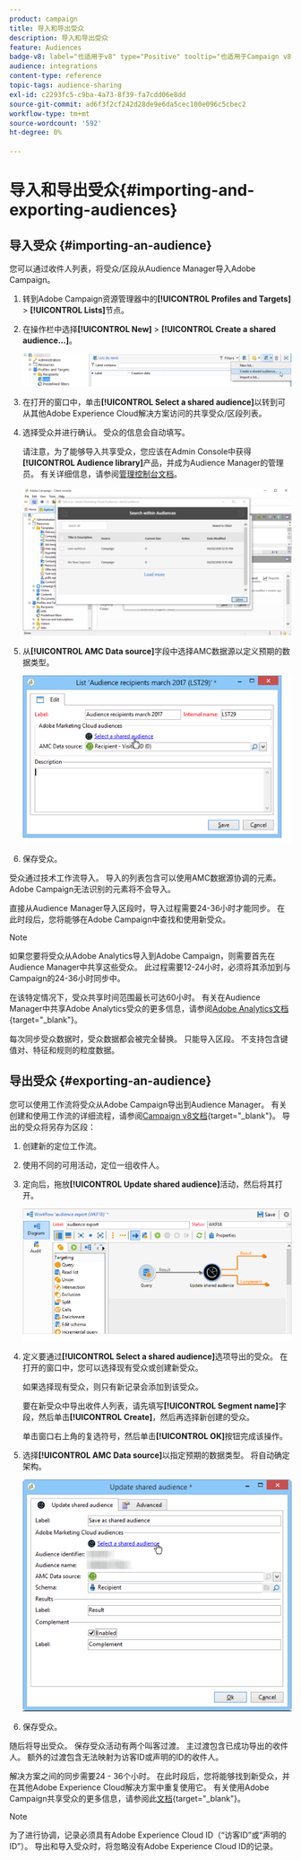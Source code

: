 ```yaml
---
product: campaign
title: 导入和导出受众
description: 导入和导出受众
feature: Audiences
badge-v8: label="也适用于v8" type="Positive" tooltip="也适用于Campaign v8"
audience: integrations
content-type: reference
topic-tags: audience-sharing
exl-id: c2293fc5-c9ba-4a73-8f39-fa7cdd06e8dd
source-git-commit: ad6f3f2cf242d28de9e6da5cec100e096c5cbec2
workflow-type: tm+mt
source-wordcount: '592'
ht-degree: 0%

---
```



# 导入和导出受众{#importing-and-exporting-audiences}



## 导入受众 {#importing-an-audience}

您可以通过收件人列表，将受众/区段从Audience Manager导入Adobe Campaign。

1. 转到Adobe Campaign资源管理器中的&#x200B;**[!UICONTROL Profiles and Targets]** > **[!UICONTROL Lists]**&#x200B;节点。
1. 在操作栏中选择&#x200B;**[!UICONTROL New]** > **[!UICONTROL Create a shared audience...]**。

   ![](assets/aam_import_audience.png)

1. 在打开的窗口中，单击&#x200B;**[!UICONTROL Select a shared audience]**&#x200B;以转到可从其他Adobe Experience Cloud解决方案访问的共享受众/区段列表。
1. 选择受众并进行确认。 受众的信息会自动填写。

   请注意，为了能够导入共享受众，您应该在Admin Console中获得&#x200B;**[!UICONTROL Audience library]**&#x200B;产品，并成为Audience Manager的管理员。 有关详细信息，请参阅[管理控制台文档](https://helpx.adobe.com/cn/enterprise/managing/user-guide.html)。

   ![](assets/aam_import_audience_3.png)

1. 从&#x200B;**[!UICONTROL AMC Data source]**&#x200B;字段中选择AMC数据源以定义预期的数据类型。

   ![](assets/aam_import_audience_2.png)

1. 保存受众。

受众通过技术工作流导入。 导入的列表包含可以使用AMC数据源协调的元素。 Adobe Campaign无法识别的元素将不会导入。

直接从Audience Manager导入区段时，导入过程需要24-36小时才能同步。 在此时段后，您将能够在Adobe Campaign中查找和使用新受众。

>[!NOTE]
>
>如果您要将受众从Adobe Analytics导入到Adobe Campaign，则需要首先在Audience Manager中共享这些受众。 此过程需要12-24小时，必须将其添加到与Campaign的24-36小时同步中。
>
>在该特定情况下，受众共享时间范围最长可达60小时。 有关在Audience Manager中共享Adobe Analytics受众的更多信息，请参阅[Adobe Analytics文档](https://experienceleague.adobe.com/docs/analytics/components/segmentation/segmentation-workflow/seg-publish.html?lang=zh-Hans){target="_blank"}。

每次同步受众数据时，受众数据都会被完全替换。 只能导入区段。 不支持包含键值对、特征和规则的粒度数据。

## 导出受众 {#exporting-an-audience}

您可以使用工作流将受众从Adobe Campaign导出到Audience Manager。 有关创建和使用工作流的详细流程，请参阅[Campaign v8文档](https://experienceleague.adobe.com/docs/campaign/automation/workflows/introduction/build-a-workflow.html?lang=zh-Hans){target="_blank"}。 导出的受众将另存为区段：

1. 创建新的定位工作流。
1. 使用不同的可用活动，定位一组收件人。
1. 定向后，拖放&#x200B;**[!UICONTROL Update shared audience]**&#x200B;活动，然后将其打开。

   ![](assets/aam_export_example.png)

1. 定义要通过&#x200B;**[!UICONTROL Select a shared audience]**&#x200B;选项导出的受众。 在打开的窗口中，您可以选择现有受众或创建新受众。

   如果选择现有受众，则只有新记录会添加到该受众。

   要在新受众中导出收件人列表，请先填写&#x200B;**[!UICONTROL Segment name]**&#x200B;字段，然后单击&#x200B;**[!UICONTROL Create]**，然后再选择新创建的受众。

   单击窗口右上角的复选符号，然后单击&#x200B;**[!UICONTROL OK]**&#x200B;按钮完成该操作。

1. 选择&#x200B;**[!UICONTROL AMC Data source]**&#x200B;以指定预期的数据类型。 将自动确定架构。

   ![](assets/aam_export_audience_activity.png)

1. 保存受众。

随后将导出受众。 保存受众活动有两个叫客过渡。 主过渡包含已成功导出的收件人。 额外的过渡包含无法映射为访客ID或声明的ID的收件人。

解决方案之间的同步需要24 - 36个小时。 在此时段后，您将能够找到新受众，并在其他Adobe Experience Cloud解决方案中重复使用它。 有关使用Adobe Campaign共享受众的更多信息，请参阅此[文档](https://experienceleague.adobe.com/zh-hans/docs/core-services/interface/services/audiences/create){target="_blank"}。

>[!NOTE]
>
>为了进行协调，记录必须具有Adobe Experience Cloud ID（“访客ID”或“声明的ID”）。 导出和导入受众时，将忽略没有Adobe Experience Cloud ID的记录。
